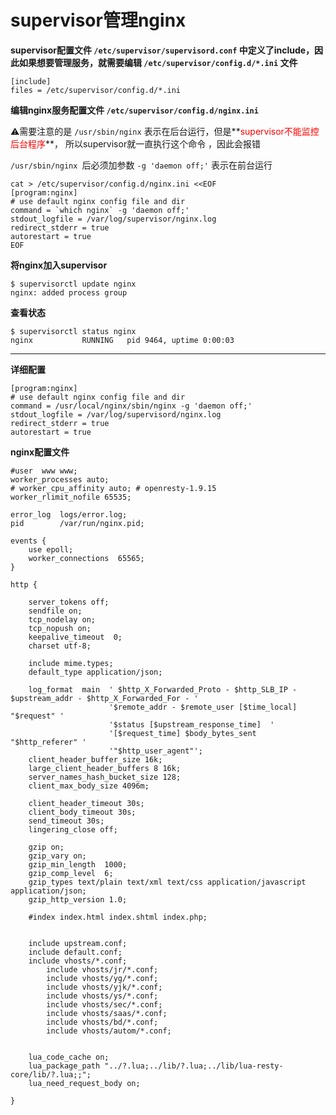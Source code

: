 # supervisor管理nginx

**supervisor配置文件 `/etc/supervisor/supervisord.conf` 中定义了include，因此如果想要管理服务，就需要编辑 `/etc/supervisor/config.d/*.ini` 文件**

```shell
[include] 
files = /etc/supervisor/config.d/*.ini
```



**编辑nginx服务配置文件 `/etc/supervisor/config.d/nginx.ini`**

⚠️需要注意的是 `/usr/sbin/nginx` 表示在后台运行，但是**<span style=color:red>supervisor不能监控后台程序</span>**， 所以supervisor就一直执行这个命令 ，因此会报错

`/usr/sbin/nginx `后必须加参数  `-g 'daemon off;'`  表示在前台运行

```shell
cat > /etc/supervisor/config.d/nginx.ini <<EOF
[program:nginx]
# use default nginx config file and dir
command = `which nginx` -g 'daemon off;'
stdout_logfile = /var/log/supervisor/nginx.log
redirect_stderr = true
autorestart = true
EOF
```





**将nginx加入supervisor**

```shell
$ supervisorctl update nginx
nginx: added process group
```



**查看状态**

```shell
$ supervisorctl status nginx
nginx           RUNNING   pid 9464, uptime 0:00:03
```



---

**详细配置**

```shell
[program:nginx]
# use default nginx config file and dir
command = /usr/local/nginx/sbin/nginx -g 'daemon off;'
stdout_logfile = /var/log/supervisord/nginx.log
redirect_stderr = true
autorestart = true
```



**nginx配置文件**

```nginx
#user  www www;
worker_processes auto;
# worker_cpu_affinity auto;	# openresty-1.9.15
worker_rlimit_nofile 65535;

error_log  logs/error.log;
pid        /var/run/nginx.pid;

events {
    use epoll;
    worker_connections  65565;
}

http {

    server_tokens off;
    sendfile on;
    tcp_nodelay on;
    tcp_nopush on;
    keepalive_timeout  0;
    charset utf-8;

    include mime.types;
    default_type application/json;

    log_format  main  ' $http_X_Forwarded_Proto - $http_SLB_IP - $upstream_addr - $http_X_Forwarded_For - '
                      '$remote_addr - $remote_user [$time_local] "$request" '
                      '$status [$upstream_response_time]  '
                      '[$request_time] $body_bytes_sent "$http_referer" '
                      '"$http_user_agent"';
    client_header_buffer_size 16k;
    large_client_header_buffers 8 16k;
    server_names_hash_bucket_size 128;
    client_max_body_size 4096m;

    client_header_timeout 30s;
    client_body_timeout 30s;
    send_timeout 30s;
    lingering_close off;

    gzip on;
    gzip_vary on;
    gzip_min_length  1000;
    gzip_comp_level  6;
    gzip_types text/plain text/xml text/css application/javascript application/json;
    gzip_http_version 1.0;

    #index index.html index.shtml index.php;


	include upstream.conf;
	include default.conf;
	include vhosts/*.conf;
        include vhosts/jr/*.conf;
        include vhosts/yg/*.conf;
        include vhosts/yjk/*.conf;
        include vhosts/ys/*.conf;
        include vhosts/sec/*.conf;
        include vhosts/saas/*.conf;
        include vhosts/bd/*.conf;
        include vhosts/autom/*.conf;


    lua_code_cache on;
    lua_package_path "../?.lua;../lib/?.lua;../lib/lua-resty-core/lib/?.lua;;";
    lua_need_request_body on;

}
```


